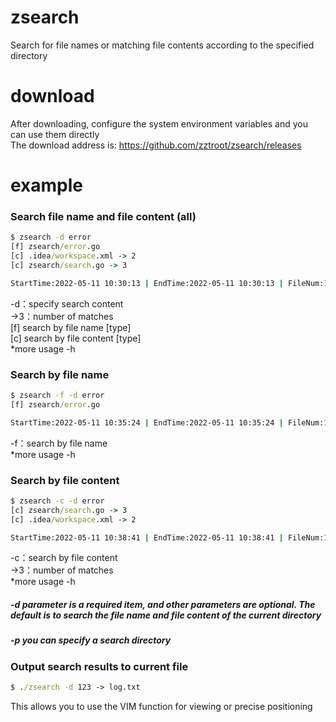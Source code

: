 # zsearch
Search for file names or matching file contents according to the specified directory

# download
After downloading, configure the system environment variables and you can use them directly  
The download address is: https://github.com/zztroot/zsearch/releases

# example
### Search file name and file content (all)
```cmd
$ zsearch -d error
[f] zsearch/error.go
[c] .idea/workspace.xml -> 2
[c] zsearch/search.go -> 3

StartTime:2022-05-11 10:30:13 | EndTime:2022-05-11 10:30:13 | FileNum:13 | DirNum:4 | Second:0ms
```
-d：specify search content  
->3：number of matches  
[f] search by file name [type]  
[c] search by file content [type]  
*more usage -h
### Search by file name
```cmd
$ zsearch -f -d error
[f] zsearch/error.go

StartTime:2022-05-11 10:35:24 | EndTime:2022-05-11 10:35:24 | FileNum:13 | DirNum:4 | Second:0ms
```
-f：search by file name  
*more usage -h
### Search by file content 
```cmd
$ zsearch -c -d error
[c] zsearch/search.go -> 3
[c] .idea/workspace.xml -> 2

StartTime:2022-05-11 10:38:41 | EndTime:2022-05-11 10:38:41 | FileNum:13 | DirNum:4 | Second:0ms
```
-c：search by file content  
->3：number of matches  
*more usage -h
##### -d parameter is a required item, and other parameters are optional. The default is to search the file name and file content of the current directory
##### -p you can specify a search directory
### Output search results to current file
```cmd
$ ./zsearch -d 123 -> log.txt
```
This allows you to use the VIM function for viewing or precise positioning